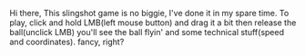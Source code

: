Hi there,
This slingshot game is no biggie,
I've done it in my spare time.
To play, click and hold LMB(left mouse button) and drag it a bit then release the ball(unclick LMB) you'll see the ball flyin' and some technical stuff(speed and coordinates).
fancy, right?
